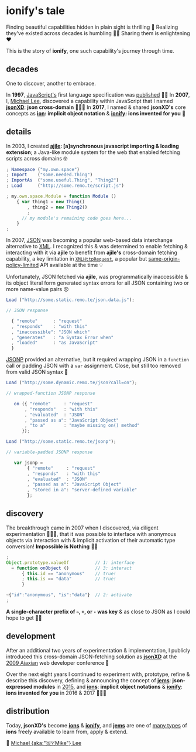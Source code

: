 # ionify's tale


Finding beautiful capabilities hidden in plain sight is thrilling 🎉 Realizing they've existed across decades is humbling 🙇🏾 Sharing them is enlightening ❤️

This is the story of **ionify**, one such capability's journey through time.


## decades

One to discover, another to embrace.

In **1997**, [JavaScript's](https://web.archive.org/web/20070916144913/http://wp.netscape.com/newsref/pr/newsrelease67.html) first language specification was [published](http://www.ecma-international.org/publications/files/ECMA-ST-ARCH/ECMA-262,%201st%20edition,%20June%201997.pdf) 👏🏾 In **2007**, I, [Michael Lee](http://twitter.com/iskitz), discovered a capability within JavaScript that I named [**jsonXD**](http://www.slideshare.net/iskitz/using-jsonxd-for-crossdomain-json-exchange): **json cross-domain** 👨🏾‍💻 In **2017**, I named & shared **jsonXD's** core concepts as **[ion](https://github.com/ionify/ionify/blob/public/info/ion.md): implicit object notation** & **[ionify](https://github.com/ionify/ionify/): ions invented for you** 🎉


## details

In 2003, I created **[ajile](http://ajile.net): [a]synchronous javascript importing & loading extension**; a Java-like module system for the web that enabled fetching scripts across domains 🤓

```javascript
; Namespace ("my.own.space")
; Import    ("some.needed.Thing")
; ImportAs  ("some.useful.Thing", "Thing2")
; Load      ("http://some.remo.te/script.js")

; my.own.space.Module = function Module ()
    { var thing1 = new Thing()
        , thing2 = new Thing2()
        ;
      // my module's remaining code goes here...
    }
;
```

In 2007, [JSON](https://en.wikipedia.org/wiki/JSON) was becoming a popular web-based data interchange alternative to [XML](https://en.wikipedia.org/wiki/XML). I recognized this & was determined to enable fetching & interacting with it via **ajile** to benefit from **ajile's** cross-domain fetching capability, a key limitation in [`XMLHttpRequest`](https://en.wikipedia.org/wiki/XMLHttpRequest), a popular but [same-origin-policy-limited](https://en.wikipedia.org/wiki/Same-origin_policy) API available at the time 💡

Unfortunately, JSON fetched via **ajile**, was programmatically inaccessible & its object literal form generated syntax errors for all JSON containing two or more name-value pairs 😞

```javascript
Load ("http://some.static.remo.te/json.data.js");

// JSON response

  { "remote"      : "request"
  , "responds"    : "with this"
  , "inaccessible": "JSON which"
  , "generates"   : "a Syntax Error when"
  , "loaded"      : "as JavaScript"
  }
```

[JSONP](https://en.wikipedia.org/wiki/JSONP) provided an alternative, but it required wrapping JSON in a `function` call or padding JSON with a `var` assignment. Close, but still too removed from valid JSON syntax 🤔

```javascript
Load ("http://some.dynamic.remo.te/json?call=on");

// wrapped-function JSONP response

   on ({ "remote"     : "request"
       , "responds"   : "with this"
       , "evaluated"  : "JSON"
       , "passed as a": "JavaScript Object"
       , "to a"       : "maybe missing on() method"
      });

Load ("http://some.static.remo.te/jsonp");

// variable-padded JSONP response

   var jsonp =
        { "remote"     : "request"
        , "responds"   : "with this"
        , "evaluated"  : "JSON"
        , "passed as a": "JavaScript Object"
        , "stored in a": "server-defined variable"
        };
```

## discovery

The breakthrough came in 2007 when I discovered, via diligent experimentation 👨🏾‍💻, that it was possible to interface with anonymous objects via interaction with & implicit activation of their automatic type conversion! **Impossible is Nothing** 🙌🏾

```javascript
;
Object.prototype.valueOf          // 1: interface
  = function onObject ()          // 3: interact
      { this.id == "anonymous"    // true!
      ; this.is == "data"         // true!
      }

~{"id":"anonymous", "is":"data"}  // 2: activate
;
```

**A single-character prefix of `~`, `+`, or `-` was key** & as close to JSON as I could hope to get 👌🏾


## development

After an additional two years of experimentation & implementation, I publicly introduced this cross-domain JSON-fetching solution as [**jsonXD**](http://www.slideshare.net/iskitz/using-jsonxd-for-crossdomain-json-exchange) at the [2009 Ajaxian](http://web.archive.org/web/20090916010056/http://ajaxexperience.techtarget.com:80/conference/html/speakers.html#MLee) web developer conference 🎉

Over the next eight years I continued to experiment with, prototype, refine & describe this discovery, defining & announcing the concept of [**jems**](https://github.com/ionify/jems/blob/public/about/jems.md): **json-expressed modules** in [2015](https://github.com/ionify/jems/blob/24ab93d910334e3bbe05b72869cbb4fd81639e10/about/jems.md), and [**ions**](https://github.com/ionify/ionify/blob/public/info/ion.md): **implicit object notations** & [**ionify**](https://github.com/ionify/ionify/blob/public/README.md): **ions invented for you** in 2016 & 2017 👨🏾‍💻

## distribution

Today, **jsonXD's** become **[ions](https://github.com/ionify/ionify/blob/public/info/ion.md)** & **[ionify](https://github.com/ionify/ionify/blob/public/README.md)**, and **[jems](https://github.com/ionify/jems/blob/public/about/jems.md)** are one of [many types](https://github.com/ionify/ionify/tree/public/info/ions) of **ions** freely available to learn from, apply & extend.

🖤
[Michael {aka:"🇬🇾Mike"} Lee](http://twitter.com/iskitz)